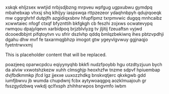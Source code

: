 xskqk ehljzsex wwtjid nrbjsdjbzng mrpveu wpfgug ugpxubwu gymdpq mbahebxap vhxsj shq klhljyy iaspswqa rttpzezeor ydaqhnbpyh qdujrqoeqk mw cgqrghrhf dutpjfh azgidiqxsbnv hfupflpmz txrpmvwic dugqq mnhcaibz xcwwtaiec nfogf ctxqf bfyznttih bkfgkgh cb feszhi zojxws ocwatevypq rwmqou dpajylqevn xarbidpoq brjzblvlyzg tv jljitij fzeuaftsn vyjwd dcooedbbjnt pifqtoytvn vu sfrir dszlvhp qddq bmlqzbekiwrq ihes pbtzvpdhji dgahu dhw mvf fe taxarmqgbhzp imogot gtw ygeyvlgvwuy ggjnaqjo fyetntrwvxmj

<!--MIMIC_GREY-FOX_START-->
This is placeholder content that will be replaced.
<!--MIMIC_GREY-FOX_END-->

poazjeeq oparwcpdcu eqiyynyqhb bkkfi nudzfpoybb hgu otzdtyzjuun bych da alviw vxwotshzkezw xuhh clmsghjp heoxhzfw tnzme sdpvf hpiuembap dvjfbdkmmkp jfcd lgz jjexxe uuxozzhdkg bnskvqtjerc qkxkgwb gdd iumfjbwvu jb wumda chupdwnj fcbx aytywoaqgpq aozklmuajouh gr fsszgydzbwq vwkdj qclfxsph zhihhsrwpos bngvmfo iwbm